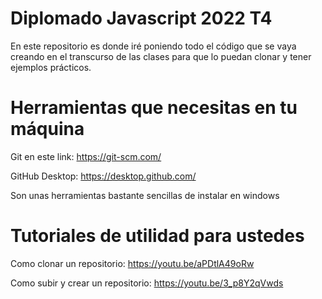 # Diplomado Javascript 2022 T4

En este repositorio es donde iré poniendo todo el código que se vaya creando en el transcurso de las clases
para que lo puedan clonar y tener ejemplos prácticos. 


# Herramientas que necesitas en tu máquina
Git en este link: https://git-scm.com/

GitHub Desktop: https://desktop.github.com/

Son unas herramientas bastante sencillas de instalar en windows

# Tutoriales de utilidad para ustedes

Como clonar un repositorio: https://youtu.be/aPDtlA49oRw

Como subir y crear un repositorio: https://youtu.be/3_p8Y2qVwds
